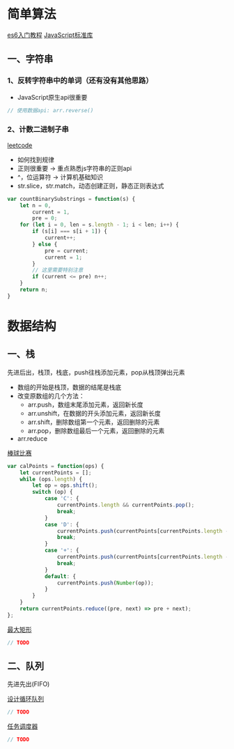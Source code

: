 # 简单算法

[es6入门教程](https://es6.ruanyifeng.com/)
[JavaScript标准库](https://developer.mozilla.org/zh-CN/docs/Web/JavaScript/Reference/Global_Objects)

## 一、字符串

### 1、反转字符串中的单词（还有没有其他思路）

* JavaScript原生api很重要

```javascript
// 使用数据api: arr.reverse()
```

### 2、计数二进制子串

[leetcode](https://leetcode-cn.com/problems/count-binary-substrings/)

* 如何找到规律
* 正则很重要 -> 重点熟悉js字符串的正则api
* ^，位运算符 -> 计算机基础知识
* str.slice，str.match，动态创建正则，静态正则表达式

```javascript
var countBinarySubstrings = function(s) {
    let n = 0,
        current = 1,
        pre = 0;
    for (let i = 0, len = s.length - 1; i < len; i++) {
        if (s[i] === s[i + 1]) {
            current++;
        } else {
            pre = current;
            current = 1;
        }
        // 这里需要特别注意
        if (current <= pre) n++;
    }
    return n;
}
```

# 数据结构

## 一、栈

先进后出，栈顶，栈底，push往栈添加元素，pop从栈顶弹出元素

* 数组的开始是栈顶，数据的结尾是栈底
* 改变原数组的几个方法：
  + arr.push，数组末尾添加元素，返回新长度
  + arr.unshift，在数据的开头添加元素，返回新长度
  + arr.shift，删除数组第一个元素，返回删除的元素
  + arr.pop，删除数组最后一个元素，返回删除的元素
* arr.reduce

[棒球比赛](https://leetcode-cn.com/problems/baseball-game/submissions/)

```javascript
var calPoints = function(ops) {
    let currentPoints = [];
    while (ops.length) {
        let op = ops.shift();
        switch (op) {
            case 'C': {
                currentPoints.length && currentPoints.pop();
                break;
            }
            case 'D': {
                currentPoints.push(currentPoints[currentPoints.length - 1] * 2);
                break;
            }
            case '+': {
                currentPoints.push(currentPoints[currentPoints.length - 1] + currentPoints[currentPoints.length - 2]);
                break;
            }
            default: {
                currentPoints.push(Number(op));
            }
        }
    }
    return currentPoints.reduce((pre, next) => pre + next);
};
```

[最大矩形](https://leetcode-cn.com/problems/maximal-rectangle/)

```javascript
// TODO
```

## 二、队列

先进先出(FIFO)

[设计循环队列](https://leetcode-cn.com/problems/design-circular-queue/)

```javascript
// TODO
```

[任务调度器](https://leetcode-cn.com/problems/task-scheduler/)

```javascript
// TODO
```
